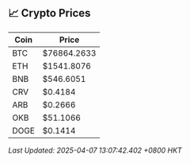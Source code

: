 ## 📈 Crypto Prices

| Coin | Price |
| ---- | ----- |
| BTC | $76864.2633 |
| ETH | $1541.8076 |
| BNB | $546.6051 |
| CRV | $0.4184 |
| ARB | $0.2666 |
| OKB | $51.1066 |
| DOGE | $0.1414 |

_Last Updated: 2025-04-07 13:07:42.402 +0800 HKT_